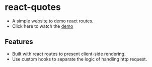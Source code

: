 # react-quotes
- A simple website to demo react routes.
- Click here to watch the [demo](https://react-router-19b17.web.app/quotes?sort=desc)

## Features
- Built with react routes to present client-side rendering.
- Use custom hooks to separate the logic of handling http request.

